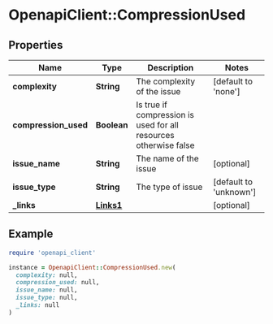 # OpenapiClient::CompressionUsed

## Properties

| Name | Type | Description | Notes |
| ---- | ---- | ----------- | ----- |
| **complexity** | **String** | The complexity of the issue | [default to &#39;none&#39;] |
| **compression_used** | **Boolean** | Is true if compression is used for all resources otherwise false |  |
| **issue_name** | **String** | The name of the issue | [optional] |
| **issue_type** | **String** | The type of issue | [default to &#39;unknown&#39;] |
| **_links** | [**Links1**](Links1.md) |  | [optional] |

## Example

```ruby
require 'openapi_client'

instance = OpenapiClient::CompressionUsed.new(
  complexity: null,
  compression_used: null,
  issue_name: null,
  issue_type: null,
  _links: null
)
```

